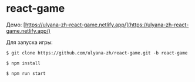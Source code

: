 # react-game

Демо: [https://ulyana-zh-react-game.netlify.app/](https://ulyana-zh-react-game.netlify.app/)

Для запуска игры:

` $ git clone https://github.com/ulyana-zh/react-game.git -b react-game `

` $ npm install `

` $ npm run start `
